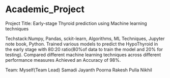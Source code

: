 # Academic_Project
Project Title: Early-stage Thyroid prediction using Machine learning techniques

Techstack:Numpy, Pandas, sckit-learn, Algorithms, ML Techniques, Jupyter note book, Python.
Trained various models to predict the HypoThyroid in the early stage with 80:20 ratio(80%of data to train the model and 20% for testing).
Compared different machine learning techniques across different performance measures
Achieved an Accuracy of 98%.

Team:
Myself(Team Lead)
Samadi Jayanth
Poorna Rakesh
Pulla Nikhil
